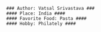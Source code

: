    ### Author: Vatsal Srivastava ###
    #### Place: India ####
    #### Favorite Food: Pasta ####
    #### Hobby: Philately ####
